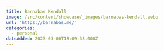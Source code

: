 ```yaml
---
title: Barnabas Kendall
image: /src/content/showcase/_images/barnabas-kendall.webp
url: 'https://barnabas.me/'
categories:
  - personal
dateAdded: 2023-03-06T18:09:38.000Z
---
```


